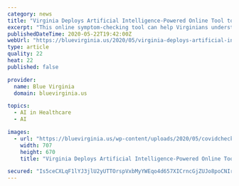 ```yaml
---
category: news
title: "Virginia Deploys Artificial Intelligence-Powered Online Tool to Help Virginians Self-Screen for COVID-19"
excerpt: "This online symptom-checking tool can help Virginians understand their personal risk for COVID-19 and get recommendations about what to do next from the safety of their homes. As we work to flatten the curve in our Commonwealth,"
publishedDateTime: 2020-05-22T19:42:00Z
webUrl: "https://bluevirginia.us/2020/05/virginia-deploys-artificial-intelligence-powered-online-tool-to-help-virginians-self-screen-for-covid-19"
type: article
quality: 22
heat: 22
published: false

provider:
  name: Blue Virginia
  domain: bluevirginia.us

topics:
  - AI in Healthcare
  - AI

images:
  - url: "https://bluevirginia.us/wp-content/uploads/2020/05/covidcheck.jpg"
    width: 707
    height: 670
    title: "Virginia Deploys Artificial Intelligence-Powered Online Tool to Help Virginians Self-Screen for COVID-19"

secured: "Is5ceCXLqF1lYJ3jlU2yUTTOrspVxbMyYWEqo4d657XICrncGjZUJo8poCNIr11jbq7Cy6T2iVvCRcXY9uS1Shq0iE7INSxRSDavut++Jr9umO91CfqIZjqsri3J1SrQkDYMdCPnJ/mnyoKa7JZScpqXUoA898PqxN//loXO4075pxvxIS/ZyEjTn4dJhDNSv/KsEhJf23fDg1ASNqfkxzjwgOnCxWmzqkhqVC71Hp1EbaBSS9Xf2nzhx2Ir1pdtt9XlVWHxJa3kz65VvcRYlmqD7aATHk4WVZKS5I4Dz0J9XKjfWbIXJ1RYSHeva5iT;wZJIySmvav49Lyyz9OO8Lg=="
---
```


